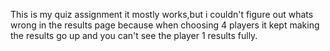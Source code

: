 This is my quiz assignment it mostly works,but i couldn't figure out whats wrong in the results page because when choosing 4 players 
it kept making the results go up and you can't see the player 1 results fully.

